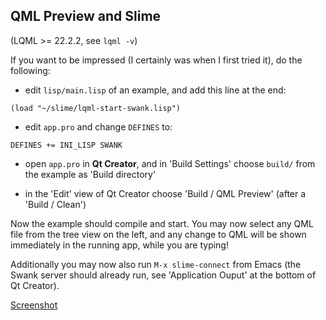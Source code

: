 
QML Preview and Slime
---------------------

(LQML >= 22.2.2, see `lqml -v`)

If you want to be impressed (I certainly was when I first tried it), do the
following:

* edit `lisp/main.lisp` of an example, and add this line at the end:
```
(load "~/slime/lqml-start-swank.lisp")
```

* edit `app.pro` and change `DEFINES` to:
```
DEFINES += INI_LISP SWANK
```
* open `app.pro` in **Qt Creator**, and in 'Build Settings' choose `build/`
  from the example as 'Build directory'

* in the 'Edit' view of Qt Creator choose 'Build / QML Preview' (after a
  'Build / Clean')

Now the example should compile and start. You may now select any QML file from
the tree view on the left, and any change to QML will be shown immediately in
the running app, while you are typing!

Additionally you may now also run `M-x slime-connect` from Emacs (the Swank
server should already run, see 'Application Ouput' at the bottom of Qt
Creator).

[Screenshot](screenshots/qml-live-preview-and-slime.jpg)
